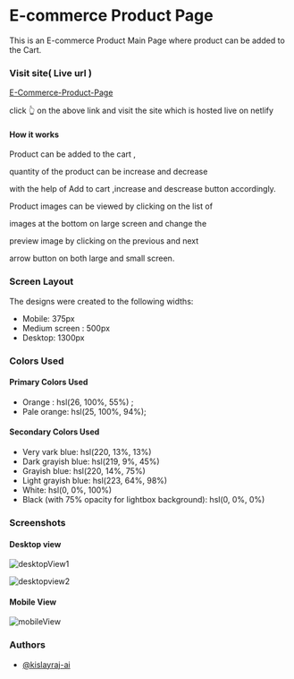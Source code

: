 # E-commerce Product Page

This is an E-commerce Product Main Page where product can be added to the Cart.

### Visit site( Live url )

[E-Commerce-Product-Page](https://kislayraj-ecommerce-product-page.netlify.app)

click 👆 on the above link and visit the site which is hosted live on netlify

#### How it works

Product can be added to the cart ,

quantity of the product can be increase and decrease

with the help of Add to cart ,increase and descrease button accordingly.

Product images can be viewed by clicking on the list of

images at the bottom on large screen and change the

preview image by clicking on the previous and next

arrow button on both large and small screen.

### Screen Layout

The designs were created to the following widths:

- Mobile: 375px
- Medium screen : 500px
- Desktop: 1300px

### Colors Used

#### Primary Colors Used

- Orange : hsl(26, 100%, 55%) ;
- Pale orange: hsl(25, 100%, 94%);

#### Secondary Colors Used

- Very vark blue: hsl(220, 13%, 13%)
- Dark grayish blue: hsl(219, 9%, 45%)
- Grayish blue: hsl(220, 14%, 75%)
- Light grayish blue: hsl(223, 64%, 98%)
- White: hsl(0, 0%, 100%)
- Black (with 75% opacity for lightbox background): hsl(0, 0%, 0%)

### Screenshots

#### Desktop view

![desktopView1](https://user-images.githubusercontent.com/68383933/137151399-25a4f235-a39d-4cee-bfa3-7d1b0d68af64.png)

![desktopview2](https://user-images.githubusercontent.com/68383933/137151367-2f7e7484-4561-48f9-bafd-9c2b2dbdd317.png)

#### Mobile View

![mobileView](https://user-images.githubusercontent.com/68383933/137151404-2f0be7ab-b44d-49be-9274-c5cbf296f960.png)

### Authors

- [@kislayraj-ai](https://www.github.com/kislayraj-ai)
